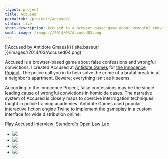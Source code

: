 ```yaml
---
layout: project
title: Accused
permalink: /projects/accused/
status: live
short-description: Accused is a browser-based game about wrongful conviction brought about by coercive police interrogation techniques designed for the Innocence Project.
small-image: /images//2014/03/Accused03.png
---
```


![Accused by Antidote Gmaes]({{ site.baseurl }}/images//2014/03/Accused04.png)

Accused is a browser-based game about false confessions and wrongful convictions. I created Accused at <a href="http://playistheantidote.com/" target="_blank">Antidote Games</a> for <a href="http://www.innocenceproject.org/" target="_blank">the Innocence Project</a>. The police call you in to help solve the crime of a brutal break-in at a neighbor’s apartment. Beware; everything isn’t as it seems. 

According to the Innocence Project, false confessions may be the single leading cause of wrongful convictions in homicide cases. The narrative system of Accused is closely maps to coercive interrogation techniques taught in police training academies. Antidote Games used popular interactive fiction engine <a href="http://twinery.org/" target="_blank">Twine</a> to implement the gameplay in a custom interface for wide distribution online. 

<a href="http://playaccused.com" target="_blank" class="button small info">Play Accused</a> 
<a href="http://www.openlawlab.com/2013/11/19/games-legal-complexities-interview-ida-benedetto/" target="_blank"  class="button small info">Interview: Standord's Open Law Lab</a>

<ul class="small-block-grid-2">

<li>
<img class="block-th" src="{{ site.baseurl }}/images//2014/03/Accused03.png" />
</li>

<li>
<img class="block-th" src="{{ site.baseurl }}/images//2014/03/ACCUSED05.png" />
</li>

<li>
<img class="block-th" src="{{ site.baseurl }}/images//2014/03/Accused01.jpg" />
</li>

<li>
<img class="block-th" src="{{ site.baseurl }}/images/projects/accused/Antidote-games-open-law-lab-3-700x654.png">
    </li>

</ul>